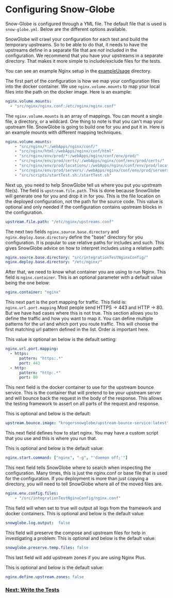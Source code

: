 # Configuring Snow-Globe

Snow-Globe is configured through a YML file.  The default file that is used is `snow-globe.yml`.  Below are the different options available.

SnowGlobe will crawl your configuration for each test and build the temporary upstreams.  So to be able to do that, it
 needs to have the upstreams define in a separate file that are _not_ included in the configuration.  We recommend that
 you have your upstreams in a separate directory.  That makes it more simple to include/exclude files for the tests.

You can see an example Nginx setup in the [exampleUsage](https://github.com/Kroger-Technology/Snow-Globe/blob/master/exampleUsage/snow-globe.yml) directory.


The first part of the configuration is how we map your configuration files into the docker container.  We use `nginx.volume.mounts` to map your local
files into the path on the docker image.  Here is an example:

```yaml
nginx.volume.mounts:
  - "src/nginx/nginx.conf:/etc/nginx/nginx.conf"
```
The `nginx.volume.mounts` is an array of mappings.  You can mount a single file, a directory, or a wildcard.  One
thing to note is that you can't map your upstream file.  SnowGlobe is going to build one for you and put it in.  Here
is an example mounts with different mapping techniques.

```yaml
nginx.volume.mounts:
    - "src/nginx/*:/webApps/nginx/conf/"
    - "src/nginx/html:/webApps/nginx/conf/html"
    - "src/nginx/env/prod/*:/webApps/nginx/conf/env/prod/"
    - "src/nginx/env/prod/certs/:/webApps/nginx/conf/env/prod/certs/"
    - "src/nginx/env/prod/locations/:/webApps/nginx/conf/env/prod/locations/"
    - "src/nginx/env/prod/servers/:/webApps/nginx/conf/env/prod/servers/"
    - "src/scripts/startTest.sh:/startTest.sh"
```

Next up, you need to help SnowGlobe tell us where you put you upstream file(s).  The field is `upstream.file.path`.  This is done because SnowGlobe will 
generate one for you and drop it in for you.  This is the file location on the deployed configuration, not the path
for the source code. This value is optional and only needed if the configuration contains upstream blocks in the configuration.

```yaml
upstream.file.path: "/etc/nginx/upstreams.conf"
```

The next two fields `nginx.source.base.directory` and `nginx.deploy.base.directory` define the "base" directory for you configuration.  It is popular to
use relative paths for includes and such.  This gives SnowGlobe advice on how to interpret includes using a relative path:

```yaml
nginx.source.base.directory: "src/integrationTestNginxConfig/"
nginx.deploy.base.directory: "/etc/nginx/"
```

After that, we need to know what container you are using to run Nginx. This field is `nginx.container`.  This is an optional parameter with a default value being the one below:

```yaml
nginx.container: "nginx"
```

This next part is the port mapping for traffic.  This field is: `nginx.url.port.mapping`  Most people send HTTPS -> 443 and HTTP -> 80.   But we have had
cases where this is not true.  This section allows you to define the traffic and how you want to map it.  You can
define multiple patterns for the url and which port you route traffic.  This will choose the first matching url pattern
defined in the list.  Order is important here.

This value is optional an below is the default setting:

```yaml
nginx.url.port.mapping:
  - https:
      pattern: "https:.*"
      port: 443
  - http:
      pattern: "http:.*"
      port: 80
```

This next field is the docker container to use for the upstream bounce service.  This is the container that will pretend
to be your upstream server and will bounce back the request in the body of the response.  This allows the testing
framework to assert on all parts of the request and response.

This is optional and below is the default:

```yaml
upstream.bounce.image: "krogersnowglobe/upstream-bounce-service:latest"
```

This next field defines how to start nginx.   You may have a custom script that you
use and this is where you run that.

This is optional and below is the default value:

```yaml
nginx.start.command: ["nginx", "-g", "'daemon off;'"]
```

This next field tells SnowGlobe where to search when inspecting the configuration.  Many times, this is
just the nginx.conf or base file that is used for the configuration.  If you deployment is more than just copying
a directory, you will need to tell SnowGlobe where all of the moved files are.  

```yaml
nginx.env.config.files:
    - "/src/integrationTestNginxConfig/nginx.conf"
```


This field will when set to true will output all logs from the framework and docker containers.
This is optional and below is the default value:

```yaml
snowglobe.log.output:  false
```
This field will preserve the compose and upstream files for help in investigating a problem:
This is optional and below is the default value:

 ```yaml
snowglobe.preserve.temp.files: false
```

This last field will add upstream zones if you are using Nginx Plus.
 
This is optional and below is the default value:

```yaml
nginx.define.upstream.zones: false
```

### [Next: Write the Tests](https://kroger-technology.github.io/Snow-Globe/tests)
